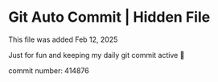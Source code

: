 # Git Auto Commit | Hidden File

This file was added Feb 12, 2025

Just for fun and keeping my daily git commit active 🤪

commit number: 414876
